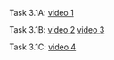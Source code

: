Task 3.1A:
[video 1](3.1a.mp4)

Task 3.1B:
[video 2](3.1b.mkv)
[video 3](3.1b2.mkv)

Task 3.1C:
[video 4](3.1c.mkv)